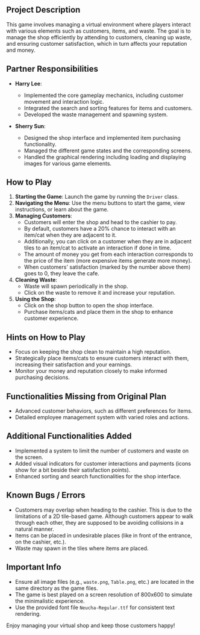 ## Project Description
This game involves managing a virtual environment where players interact with various elements such as customers, items, and waste. The goal is to manage the shop efficiently by attending to customers, cleaning up waste, and ensuring customer satisfaction, which in turn affects your reputation and money.

## Partner Responsibilities
- **Harry Lee**:
    - Implemented the core gameplay mechanics, including customer movement and interaction logic.
    - Integrated the search and sorting features for items and customers.
    - Developed the waste management and spawning system.

- **Sherry Sun**:
    - Designed the shop interface and implemented item purchasing functionality.
    - Managed the different game states and the corresponding screens.
    - Handled the graphical rendering including loading and displaying images for various game elements.

## How to Play
1. **Starting the Game**: Launch the game by running the `Driver` class.
2. **Navigating the Menu**: Use the menu buttons to start the game, view instructions, or learn about the game.
3. **Managing Customers**:
    - Customers will enter the shop and head to the cashier to pay.
    - By default, customers have a 20% chance to interact with an item/cat when they are adjacent to it.
    - Additionally, you can click on a customer when they are in adjacent tiles to an item/cat to activate an interaction if done in time.
    - The amount of money you get from each interaction corresponds to the price of the item (more expensive items generate more money).
    - When customers' satisfaction (marked by the number above them) goes to 0, they leave the cafe.
4. **Cleaning Waste**:
    - Waste will spawn periodically in the shop.
    - Click on the waste to remove it and increase your reputation.
5. **Using the Shop**:
    - Click on the shop button to open the shop interface.
    - Purchase items/cats and place them in the shop to enhance customer experience.

## Hints on How to Play
- Focus on keeping the shop clean to maintain a high reputation.
- Strategically place items/cats to ensure customers interact with them, increasing their satisfaction and your earnings.
- Monitor your money and reputation closely to make informed purchasing decisions.

## Functionalities Missing from Original Plan
- Advanced customer behaviors, such as different preferences for items.
- Detailed employee management system with varied roles and actions.

## Additional Functionalities Added
- Implemented a system to limit the number of customers and waste on the screen.
- Added visual indicators for customer interactions and payments (icons show for a bit beside their satisfaction points).
- Enhanced sorting and search functionalities for the shop interface.

## Known Bugs / Errors
- Customers may overlap when heading to the cashier. This is due to the limitations of a 2D tile-based game. Although customers appear to walk through each other, they are supposed to be avoiding collisions in a natural manner.
- Items can be placed in undesirable places (like in front of the entrance, on the cashier, etc.).
- Waste may spawn in the tiles where items are placed.

## Important Info
- Ensure all image files (e.g., `waste.png`, `Table.png`, etc.) are located in the same directory as the game files.
- The game is best played on a screen resolution of 800x600 to simulate the minimalistic experience.
- Use the provided font file `Neucha-Regular.ttf` for consistent text rendering.

Enjoy managing your virtual shop and keep those customers happy!
